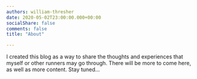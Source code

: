 ```yaml
---
authors: william-thresher
date: 2020-05-02T23:00:00.000+00:00
socialShare: false
comments: false
title: "About"

---
```

I created this blog as a way to share the thoughts and experiences that myself or other runners may go through.
There will be more to come here, as well as more content. Stay tuned...
